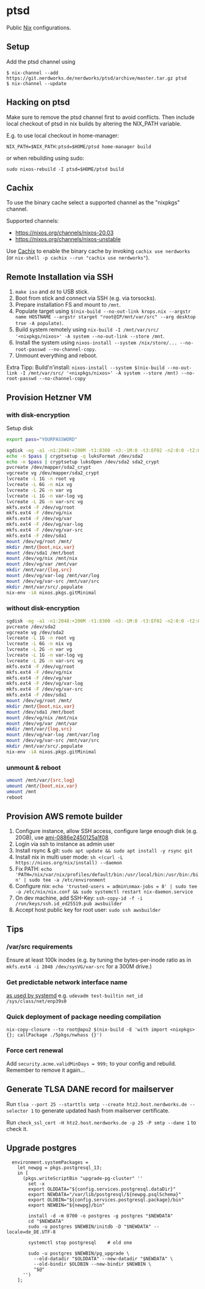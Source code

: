 # ptsd

Public [Nix](https://nixos.org/nix/) configurations.


## Setup

Add the ptsd channel using

```console
$ nix-channel --add https://git.nerdworks.de/nerdworks/ptsd/archive/master.tar.gz ptsd
$ nix-channel --update
```

## Hacking on ptsd

Make sure to remove the ptsd channel first to avoid conflicts.
Then include local checkout of ptsd in nix builds by altering the NIX\_PATH variable.

E.g. to use local checkout in home-manager:

```console
NIX_PATH=$NIX_PATH:ptsd=$HOME/ptsd home-manager build
```

or when rebuilding using sudo:

```console
sudo nixos-rebuild -I ptsd=$HOME/ptsd build
```


## Cachix

To use the binary cache select a supported channel as the "nixpkgs" channel.

Supported channels:
* https://nixos.org/channels/nixos-20.03
* https://nixos.org/channels/nixos-unstable

Use [Cachix](https://cachix.org/) to enable the binary cache by invoking 
`cachix use nerdworks` (or `nix-shell -p cachix --run "cachix use nerdworks"`).


## Remote Installation via SSH

1. `make iso` and `dd` to USB stick.
2. Boot from stick and connect via SSH (e.g. via torsocks).
3. Prepare installation FS and mount to `/mnt`.
3. Populate target using `$(nix-build --no-out-link krops.nix --argstr name HOSTNAME --argstr starget "root@IP/mnt/var/src" --arg desktop true -A populate)`.
4. Build system remotely using `nix-build -I /mnt/var/src/ '<nixpkgs/nixos>' -A system --no-out-link --store /mnt`.
5. Install the system using `nixos-install --system /nix/store/... --no-root-passwd --no-channel-copy`.
6. Unmount everything and reboot.

Extra Tipp:
Build'n'install: `nixos-install --system $(nix-build --no-out-link -I /mnt/var/src/ '<nixpkgs/nixos>' -A system --store /mnt) --no-root-passwd --no-channel-copy`

## Provision Hetzner VM


### with disk-encryption

Setup disk
```bash
export pass="YOURPASSWORD"

sgdisk -og -a1 -n1:2048:+200M -t1:8300 -n3:-1M:0 -t3:EF02 -n2:0:0 -t2:8309 /dev/sda
echo -n $pass | cryptsetup -q luksFormat /dev/sda2
echo -n $pass | cryptsetup luksOpen /dev/sda2 sda2_crypt
pvcreate /dev/mapper/sda2_crypt
vgcreate vg /dev/mapper/sda2_crypt
lvcreate -L 1G -n root vg
lvcreate -L 6G -n nix vg
lvcreate -L 2G -n var vg
lvcreate -L 1G -n var-log vg
lvcreate -L 2G -n var-src vg
mkfs.ext4 -F /dev/vg/root
mkfs.ext4 -F /dev/vg/nix
mkfs.ext4 -F /dev/vg/var
mkfs.ext4 -F /dev/vg/var-log
mkfs.ext4 -F /dev/vg/var-src
mkfs.ext4 -F /dev/sda1
mount /dev/vg/root /mnt/
mkdir /mnt/{boot,nix,var}
mount /dev/sda1 /mnt/boot
mount /dev/vg/nix /mnt/nix
mount /dev/vg/var /mnt/var
mkdir /mnt/var/{log,src}
mount /dev/vg/var-log /mnt/var/log
mount /dev/vg/var-src /mnt/var/src
mkdir /mnt/var/src/.populate
nix-env -iA nixos.pkgs.gitMinimal
```


### without disk-encryption

```bash
sgdisk -og -a1 -n1:2048:+200M -t1:8300 -n3:-1M:0 -t3:EF02 -n2:0:0 -t2:8300 /dev/sda
pvcreate /dev/sda2
vgcreate vg /dev/sda2
lvcreate -L 1G -n root vg
lvcreate -L 6G -n nix vg
lvcreate -L 2G -n var vg
lvcreate -L 1G -n var-log vg
lvcreate -L 2G -n var-src vg
mkfs.ext4 -F /dev/vg/root
mkfs.ext4 -F /dev/vg/nix
mkfs.ext4 -F /dev/vg/var
mkfs.ext4 -F /dev/vg/var-log
mkfs.ext4 -F /dev/vg/var-src
mkfs.ext4 -F /dev/sda1
mount /dev/vg/root /mnt/
mkdir /mnt/{boot,nix,var}
mount /dev/sda1 /mnt/boot
mount /dev/vg/nix /mnt/nix
mount /dev/vg/var /mnt/var
mkdir /mnt/var/{log,src}
mount /dev/vg/var-log /mnt/var/log
mount /dev/vg/var-src /mnt/var/src
mkdir /mnt/var/src/.populate
nix-env -iA nixos.pkgs.gitMinimal
```


### unmount & reboot

```bash
umount /mnt/var/{src,log}
umount /mnt/{boot,nix,var}
umount /mnt
reboot
```


## Provision AWS remote builder

1. Configure instance, allow SSH access, configure large enough disk (e.g. 20GB), use [ami-0886e2450125a1f08](https://wiki.debian.org/Cloud/AmazonEC2Image/Buster)
2. Login via ssh to instance as admin user
3. Install rsync & git: `sudo apt update && sudo apt install -y rsync git`
4. Install nix in multi user mode: `sh <(curl -L https://nixos.org/nix/install) --daemon`
5. Fix PATH: `echo 'PATH=/nix/var/nix/profiles/default/bin:/usr/local/bin:/usr/bin:/bin' | sudo tee -a /etc/environment`
6. Configure nix: `echo 'trusted-users = admin\nmax-jobs = 8' | sudo tee -a /etc/nix/nix.conf && sudo systemctl restart nix-daemon.service`
7. On dev machine, add SSH-Key: `ssh-copy-id -f -i /run/keys/ssh.id_ed25519.pub awsbuilder`
8. Accept host public key for root user: `sudo ssh awsbuilder`


## Tips

### /var/src requirements

Ensure at least 100k inodes (e.g. by tuning the bytes-per-inode ratio as in `mkfs.ext4 -i 2048 /dev/sysVG/var-src` for a 300M drive.)

### Get predictable network interface name
[as used by systemd](https://www.freedesktop.org/wiki/Software/systemd/PredictableNetworkInterfaceNames/)
e.g. `udevadm test-builtin net_id /sys/class/net/enp39s0`

### Quick deployment of package needing compilation
`nix-copy-closure --to root@apu2 $(nix-build -E 'with import <nixpkgs> {}; callPackage ./5pkgs/nwhass {}')`

### Force cert renewal
Add `security.acme.validMinDays = 999;` to your config and rebuild. Remember to remove it again...

## Generate TLSA DANE record for mailserver

Run `tlsa --port 25 --starttls smtp --create htz2.host.nerdworks.de --selector 1` to generate updated hash from mailserver certificate.

Run `check_ssl_cert -H htz2.host.nerdworks.de -p 25 -P smtp --dane 1` to check it.




## Upgrade postgres

```
  environment.systemPackages =
    let newpg = pkgs.postgresql_13;
    in [
      (pkgs.writeScriptBin "upgrade-pg-cluster" ''
        set -x
        export OLDDATA="${config.services.postgresql.dataDir}"
        export NEWDATA="/var/lib/postgresql/${newpg.psqlSchema}"
        export OLDBIN="${config.services.postgresql.package}/bin"
        export NEWBIN="${newpg}/bin"

        install -d -m 0700 -o postgres -g postgres "$NEWDATA"
        cd "$NEWDATA"
        sudo -u postgres $NEWBIN/initdb -D "$NEWDATA" --locale=de_DE.UTF-8

        systemctl stop postgresql    # old one

        sudo -u postgres $NEWBIN/pg_upgrade \
          --old-datadir "$OLDDATA" --new-datadir "$NEWDATA" \
          --old-bindir $OLDBIN --new-bindir $NEWBIN \
          "$@"
      '')
    ];
```

